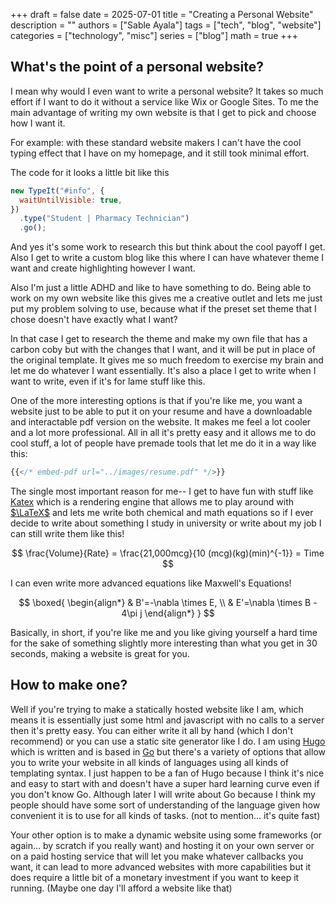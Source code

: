 +++ 
draft = false
date = 2025-07-01
title = "Creating a Personal Website"
description = ""
authors = ["Sable Ayala"]
tags = ["tech", "blog", "website"]
categories = ["technology", "misc"]
series = ["blog"]
math = true
+++

## What's the point of a personal website?

I mean why would I even want to write a personal website? It takes so much effort if I want to do it without a service like Wix or Google Sites. To me the main advantage of writing my own website is that I get to pick and choose how I want it.

For example: with these standard website makers I can't have the cool typing effect that I have on my homepage, and it still took minimal effort.

The code for it looks a little bit like this

```js {linenos=inline}
new TypeIt("#info", {
  waitUntilVisible: true,
})
  .type("Student | Pharmacy Technician")
  .go();
```

And yes it's some work to research this but think about the cool payoff I get. Also I get to write a custom blog like this where I can have whatever theme I want and create highlighting however I want.

Also I'm just a little ADHD and like to have something to do. Being able to work on my own website like this gives me a creative outlet and lets me just put my problem solving to use, because what if the preset set theme that I chose doesn't have exactly what I want?

In that case I get to research the theme and make my own file that has a carbon coby but with the changes that I want, and it will be put in place of the original template. It gives me so much freedom to exercise my brain and let me do whatever I want essentially. It's also a place I get to write when I want to write, even if it's for lame stuff like this.

One of the more interesting options is that if you're like me, you want a website just to be able to put it on your resume and have a downloadable and interactable pdf version on the website. It makes me feel a lot cooler and a lot more professional. All in all it's pretty easy and it allows me to do cool stuff, a lot of people have premade tools that let me do it in a way like this:

```js
{{</* embed-pdf url="../images/resume.pdf" */>}}
```

The single most important reason for me-- I get to have fun with stuff like [Katex](https://katex.org/) which is a rendering engine that allows me to play around with [$\LaTeX$](https://www.latex-project.org/about/) and lets me write both chemical and math equations so if I ever decide to write about something I study in university or write about my job I can still write them like this!

$$
\frac{Volume}{Rate} = \frac{21,000mcg}{10 (mcg)(kg)(min)^{-1}} = Time
$$

I can even write more advanced equations like Maxwell's Equations!

$$
\boxed{
  \begin{align*}
  &  B'=-\nabla \times E,            \\
  &  E'=\nabla \times B - 4\pi j
  \end{align*}
}
$$

Basically, in short, if you're like me and you like giving yourself a hard time for the sake of something slightly more interesting than what you get in 30 seconds, making a website is great for you.

## How to make one?

Well if you're trying to make a statically hosted website like I am, which means it is essentially just some html and javascript with no calls to a server then it's pretty easy. You can either write it all by hand (which I don't recommend) or you can use a static site generator like I do. I am using [Hugo](https://gohugo.io/) which is written and is based in [Go](https://go.dev/) but there's a variety of options that allow you to write your website in all kinds of languages using all kinds of templating syntax. I just happen to be a fan of Hugo because I think it's nice and easy to start with and doesn't have a super hard learning curve even if you don't know Go. Although later I will write about Go because I think my people should have some sort of understanding of the language given how convenient it is to use for all kinds of tasks. (not to mention... it's quite fast)

Your other option is to make a dynamic website using some frameworks (or again... by scratch if you really want) and hosting it on your own server or on a paid hosting service that will let you make whatever callbacks you want, it can lead to more advanced websites with more capabilities but it does require a little bit of a monetary investment if you want to keep it running. (Maybe one day I'll afford a website like that)
